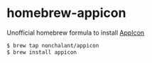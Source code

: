 # homebrew-appicon

Unofficial homebrew formula to install [AppIcon](https://github.com/Nonchalant/AppIcon)

```sh
$ brew tap nonchalant/appicon
$ brew install appicon
```

